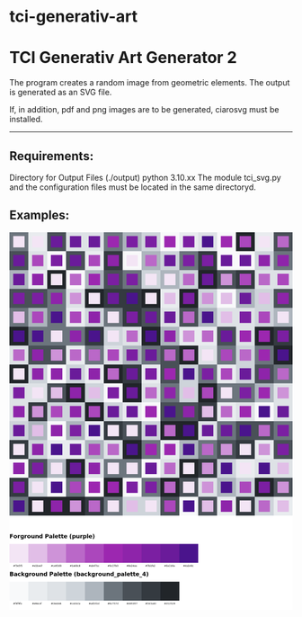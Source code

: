# tci-generativ-art
# TCI Generativ Art Generator 2
The program creates a random image from geometric elements. 
The output is generated as an SVG file.

If, in addition, pdf and png images are to be generated, ciarosvg must be installed.

---------------------------------------------------------------
## Requirements:
Directory for Output Files (./output)
python 3.10.xx
The module tci_svg.py and the configuration files must be located in the same directoryd.


## Examples:
![This is an image](https://github.com/tcicit/tci-generativ-art/blob/main/output/11b2e32a-b8c8-11ec-ba27-678bbb49af31.png)
